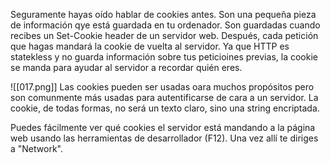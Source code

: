Seguramente hayas oído hablar de cookies antes. Son una pequeña pieza de información qye está guardada en tu ordenador. Son guardadas cuando recibes un Set-Cookie header de un servidor web. Después, cada petición que hagas mandará la cookie de vuelta al servidor. Ya que HTTP es statekless y no guarda información sobre tus peticioines previas, la cookie se manda para ayudar al servidor a recordar quién eres.

![[017.png]]
Las cookies pueden ser usadas oara muchos propósitos pero son comunmente más usadas para autentificarse de cara a un servidor. La cookie, de todas formas, no será un texto claro, sino una string encriptada.

Puedes fácilmente ver qué cookies el servidor está mandando a la página web usando las herramientas de desarrollador (F12). Una vez allí te diriges a "Network".